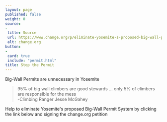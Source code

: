 ```yaml
---
layout: page
published: false
weight: 0
source: 
- 
 title: Source 
 url: https://www.change.org/p/eliminate-yosemite-s-proposed-big-wall-permit-system
 alt: change.org
button: 
-
 card: true
 include: "permit.html"
title: Stop the Permit
---
```


Big-Wall Permits are unnecessary in Yosemite

>95% of big wall climbers are good stewards ... only 5% of climbers are responsible for the mess  
><name class="fr">-Climbing Ranger Jesse McGahey</name> 

Help to eliminate Yosemite's proposed Big-Wall Permit System by clicking the link below and signing the change.org petition  
